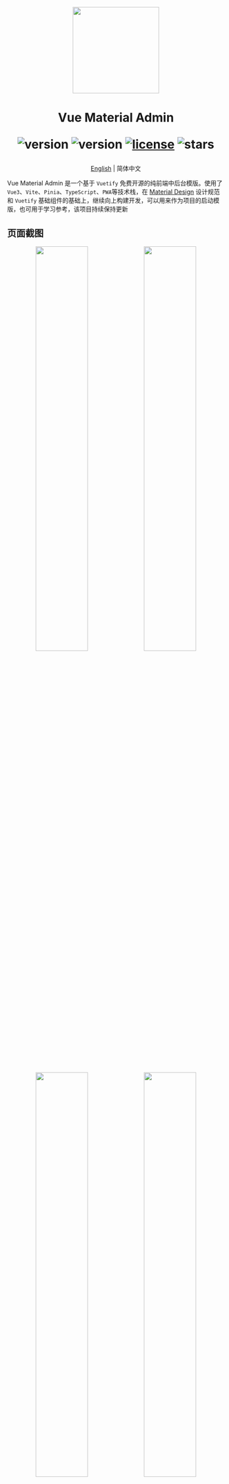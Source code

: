 <p align="center">
  <img width="200" src="https://gitee.com/chenhuajie/vue-material-admin/raw/master/src/assets/admin-logo.png">
</p>

<h1 align="center">
    Vue Material Admin
<div align="center">


![version](https://img.shields.io/badge/Vue-3.x-blue.svg)
![version](https://img.shields.io/badge/Vite-4.x-green.svg)
[![license](https://img.shields.io/github/license/kailong321200875/vue-element-plus-admin.svg)](LICENSE)
![stars](https://img.shields.io/github/stars/armomu/vue-material-admin.svg?style=social&label=Stars)

</div>

</h1>


<div align="center" style="font-size: 14px">

[English](./README.en.md) | 简体中文

</div>

Vue Material Admin 是一个基于 `Vuetify` 免费开源的纯前端中后台模版。使用了`Vue3`、`Vite`、`Pinia`、`TypeScript`、`PWA`等技术栈，在 [Material Design](https://m3.material.io/) 设计规范和 `Vuetify` 基础组件的基础上，继续向上构建开发，可以用来作为项目的启动模版，也可用于学习参考，该项目持续保持更新

## 页面截图

<p align="center">
  <img width="49%" src="https://github.com/armomu/vue-material-admin/raw/master/src/assets/tesla.png">
  <img width="49%" src="https://github.com/armomu/vue-material-admin/raw/master/src/assets/smart_house.png">
  <img width="49%" src="https://github.com/armomu/vue-material-admin/raw/master/src/assets/babylonjs.png">
  <img width="49%" src="https://github.com/armomu/vue-material-admin/raw/master/src/assets/edit_layer.png">
</p>

## 预览地址
-   [https://chenhuajie.gitee.io/vue-material-admin](https://chenhuajie.gitee.io/vue-material-admin/)
-   [https://armomu.github.io/vue-material-admin](https://armomu.github.io/vue-material-admin/)

## TODO
1. 特斯拉仪表盘
    - ✅ 高德地图轨迹回放
    - ❌ 轨迹播放优化
2. 智能家居控制中心组件
    - ✅ Apexcharts
    - ✅ 滑块控制器
    - ❌ 滑块控制器增加鼠标滑动
    - ✅ 音乐播放器UI
    - ❌ 音乐播放器增加真实播放音频
    - ✅ 360度全景图预览
    - ❌ 全景图陀螺仪
3. Vuetify 基础组件
    - ❌ 更多案例
5. Three.js
    - ✅ 动态导入模型入
6. [Babylon.js](https://github.com/armomu/ergoudan) 
    - ✅ 物理引擎
    - ✅ 角色控制器
    - ❌ 控制器上下楼梯
7. Pixi.js 
    - ❌ 简单的捕鱼效果
8. 页面拖拽编辑
    - ✅ 元素大小调整、组件拖拽、顺序拖拽、显示删除
    - ✅ 右键菜单
    - ❌ 属性、事件编辑
    - ❌ 标尺
    - ❌ 缩放
    - ❌ 更多组件
9. 高德地图
    - ✅ 高德地图轨迹回放
    - ✅ 镜头跟踪动画
    - ❌ GeoJSON

## 本地开发

> ⚠️本地开发需要 `nodejs` 14.18+以上版本，

```
# 克隆项目
git clone https://github.com/armomu/vue-material-admin.git

# 打开文件目录
cd vue-material-admin

# 安装依赖
npm install

# 本地运行
npm run dev

```

